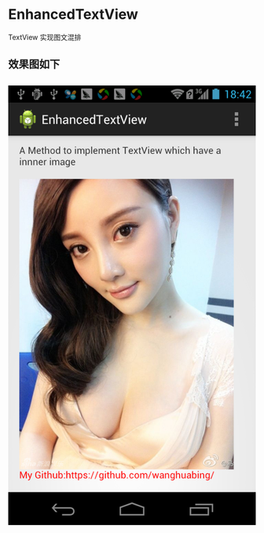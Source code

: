 EnhancedTextView
================
<p>TextView 实现图文混排
</p>
<h2>效果图如下<h2>
<img src="/screenshots/device-2014-01-15-184732.png" alt="text" title="Title" />
